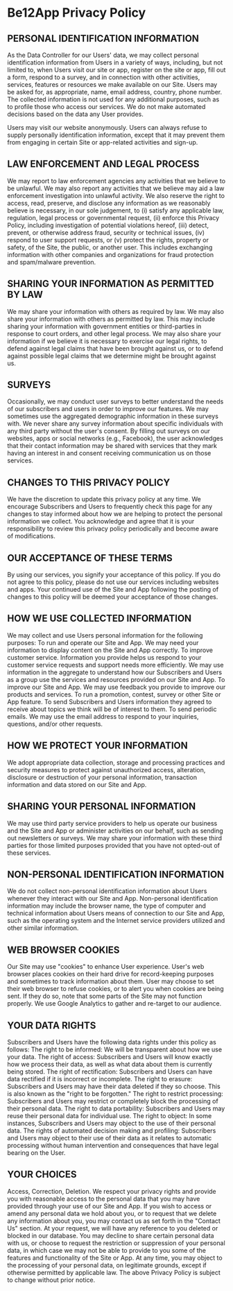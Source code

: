 # Be12App Privacy Policy

## PERSONAL IDENTIFICATION INFORMATION
As the Data Controller for our Users' data, we may collect personal identification information from Users in a variety of ways, including, but not limited to, when Users visit our site or app, register on the site or app, fill out a form, respond to a survey, and in connection with other activities, services, features or resources we make available on our Site. Users may be asked for, as appropriate, name, email address, country, phone number. The collected information is not used for any additional purposes, such as to profile those who access our services. We do not make automated decisions based on the data any User provides.

Users may visit our website anonymously. Users can always refuse to supply personally identification information, except that it may prevent them from engaging in certain Site or app-related activities and sign-up.


## LAW ENFORCEMENT AND LEGAL PROCESS
We may report to law enforcement agencies any activities that we believe to be unlawful. We may also report any activities that we believe may aid a law enforcement investigation into unlawful activity. We also reserve the right to access, read, preserve, and disclose any information as we reasonably believe is necessary, in our sole judgement, to (i) satisfy any applicable law, regulation, legal process or governmental request, (ii) enforce this Privacy Policy, including investigation of potential violations hereof, (iii) detect, prevent, or otherwise address fraud, security or technical issues, (iv) respond to user support requests, or (v) protect the rights, property or safety, of the Site, the public, or another user. This includes exchanging information with other companies and organizations for fraud protection and spam/malware prevention.


## SHARING YOUR INFORMATION AS PERMITTED BY LAW
We may share your information with others as required by law. We may also share your information with others as permitted by law. This may include sharing your information with government entities or third-parties in response to court orders, and other legal process. We may also share your information if we believe it is necessary to exercise our legal rights, to defend against legal claims that have been brought against us, or to defend against possible legal claims that we determine might be brought against us.


## SURVEYS
Occasionally, we may conduct user surveys to better understand the needs of our subscribers and users in order to improve our features. We may sometimes use the aggregated demographic information in these surveys with. We never share any survey information about specific individuals with any third party without the user's consent. By filling out surveys on our websites, apps or social networks (e.g., Facebook), the user acknowledges that their contact information may be shared with services that they mark having an interest in and consent receiving communication us on those services.


## CHANGES TO THIS PRIVACY POLICY
We have the discretion to update this privacy policy at any time. We encourage Subscribers and Users to frequently check this page for any changes to stay informed about how we are helping to protect the personal information we collect. You acknowledge and agree that it is your responsibility to review this privacy policy periodically and become aware of modifications.


## OUR ACCEPTANCE OF THESE TERMS
By using our services, you signify your acceptance of this policy. If you do not agree to this policy, please do not use our services including websites and apps. Your continued use of the Site and App following the posting of changes to this policy will be deemed your acceptance of those changes.


## HOW WE USE COLLECTED INFORMATION
We may collect and use Users personal information for the following purposes: To run and operate our Site and App. We may need your information to display content on the Site and App correctly. To improve customer service. Information you provide helps us respond to your customer service requests and support needs more efficiently. We may use information in the aggregate to understand how our Subscribers and Users as a group use the services and resources provided on our Site and App. To improve our Site and App. We may use feedback you provide to improve our products and services. To run a promotion, contest, survey or other Site or App feature. To send Subscribers and Users information they agreed to receive about topics we think will be of interest to them. To send periodic emails. We may use the email address to respond to your inquiries, questions, and/or other requests.


## HOW WE PROTECT YOUR INFORMATION
We adopt appropriate data collection, storage and processing practices and security measures to protect against unauthorized access, alteration, disclosure or destruction of your personal information, transaction information and data stored on our Site and App.


## SHARING YOUR PERSONAL INFORMATION
We may use third party service providers to help us operate our business and the Site and App or administer activities on our behalf, such as sending out newsletters or surveys. We may share your information with these third parties for those limited purposes provided that you have not opted-out of these services.


## NON-PERSONAL IDENTIFICATION INFORMATION
We do not collect non-personal identification information about Users whenever they interact with our Site and App. Non-personal identification information may include the browser name, the type of computer and technical information about Users means of connection to our Site and App, such as the operating system and the Internet service providers utilized and other similar information.


## WEB BROWSER COOKIES
Our Site may use "cookies" to enhance User experience. User's web browser places cookies on their hard drive for record-keeping purposes and sometimes to track information about them. User may choose to set their web browser to refuse cookies, or to alert you when cookies are being sent. If they do so, note that some parts of the Site may not function properly. We use Google Analytics to gather and re-target to our audience.


## YOUR DATA RIGHTS
Subscribers and Users have the following data rights under this policy as follows: The right to be informed: We will be transparent about how we use your data. The right of access: Subscribers and Users will know exactly how we process their data, as well as what data about them is currently being stored. The right of rectification: Subscribers and Users can have data rectified if it is incorrect or incomplete. The right to erasure: Subscribers and Users may have their data deleted if they so choose. This is also known as the "right to be forgotten." The right to restrict processing: Subscribers and Users may restrict or completely block the processing of their personal data. The right to data portability: Subscribers and Users may reuse their personal data for individual use. The right to object: In some instances, Subscribers and Users may object to the use of their personal data. The rights of automated decision making and profiling: Subscribers and Users may object to their use of their data as it relates to automatic processing without human intervention and consequences that have legal bearing on the User.


## YOUR CHOICES
Access, Correction, Deletion. We respect your privacy rights and provide you with reasonable access to the personal data that you may have provided through your use of our Site and App. If you wish to access or amend any personal data we hold about you, or to request that we delete any information about you, you may contact us as set forth in the "Contact Us" section. At your request, we will have any reference to you deleted or blocked in our database. You may decline to share certain personal data with us, or choose to request the restriction or suppression of your personal data, in which case we may not be able to provide to you some of the features and functionality of the Site or App. At any time, you may object to the processing of your personal data, on legitimate grounds, except if otherwise permitted by applicable law. The above Privacy Policy is subject to change without prior notice.
